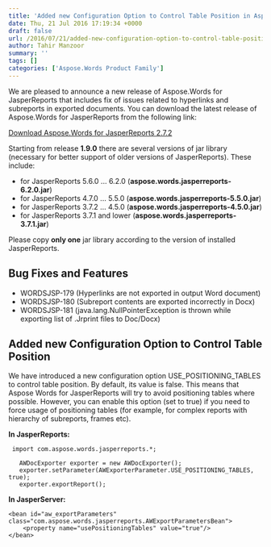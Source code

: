 ```yaml
---
title: 'Added new Configuration Option to Control Table Position in Aspose.Words for JasperReports 2.7.2'
date: Thu, 21 Jul 2016 17:19:34 +0000
draft: false
url: /2016/07/21/added-new-configuration-option-to-control-table-position-in-aspose.words-for-jasperreports-2.7.2/
author: Tahir Manzoor
summary: ''
tags: []
categories: ['Aspose.Words Product Family']
---
```


[](http://www.aspose.com/jasperreports/word-component.aspx)We are pleased to announce a new release of Aspose.Words for JasperReports that includes fix of issues related to hyperlinks and subreports in exported documents. You can download the latest release of Aspose.Words for JasperReports from the following link:

[Download Aspose.Words for JasperReports 2.7.2][1]

Starting from release **1.9.0** there are several versions of jar library (necessary for better support of older versions of JasperReports). These include:

*   for JasperReports 5.6.0 ... 6.2.0 (**aspose.words.jasperreports-6.2.0.jar**)
*   for JasperReports 4.7.0 ... 5.5.0 (**aspose.words.jasperreports-5.5.0.jar**)
*   for JasperReports 3.7.2 ... 4.5.0 (**aspose.words.jasperreports-4.5.0.jar**)
*   for JasperReports 3.7.1 and lower (**aspose.words.jasperreports-3.7.1.jar**)

Please copy **only one** jar library according to the version of installed JasperReports.

## Bug Fixes and Features

*   WORDSJSP-179 (Hyperlinks are not exported in output Word document)
*   WORDSJSP-180 (Subreport contents are exported incorrectly in Docx)
*   WORDSJSP-181 (java.lang.NullPointerException is thrown while exporting list of .Jrprint files to Doc/Docx)

## Added new Configuration Option to Control Table Position

We have introduced a new configuration option USE\_POSITIONING\_TABLES to control table position. By default, its value is false. This means that Aspose Words for JasperReports will try to avoid positioning tables where possible. However, you can enable this option (set to true) if you need to force usage of positioning tables (for example, for complex reports with hierarchy of subreports, frames etc).

**In JasperReports:**

```
 import com.aspose.words.jasperreports.*;

   AWDocExporter exporter = new AWDocExporter();
   exporter.setParameter(AWExporterParameter.USE_POSITIONING_TABLES, true);
   exporter.exportReport(); 
```

**In JasperServer:**

```
<bean id="aw_exportParameters" class="com.aspose.words.jasperreports.AWExportParametersBean">
    <property name="usePositioningTables" value="true"/>
</bean> 
```




[1]: http://www.aspose.com/downloads/words-family/jasperreports




